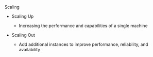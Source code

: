 Scaling

- Scaling Up
    
    - Increasing the performance and capabilities of a single machine
- Scaling Out
    
    - Add additional instances to improve performance, reliability, and availability